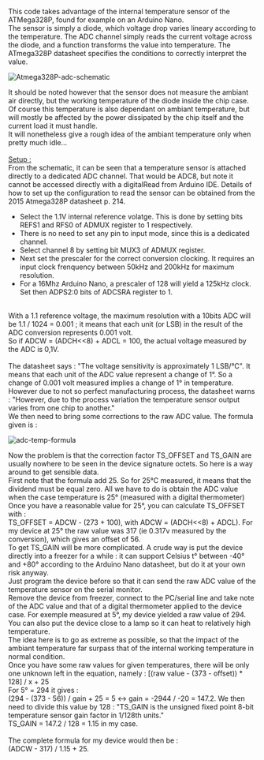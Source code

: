 This code takes advantage of the internal temperature sensor of the ATMega328P, found for example on an Arduino Nano.<br>
The sensor is simply a diode, which voltage drop varies lineary according to the temperature. The ADC channel simply reads the current voltage across the diode, and a function transforms the value into temperature.
The ATmega328P datasheet specifies the conditions to correctly interpret the value.<br>

![Atmega328P-adc-schematic](https://github.com/user-attachments/assets/8b8b184a-34a8-4d6d-be8f-38e35d60fb3a)

It should be noted however that the sensor does not measure the ambiant air directly, but the working temperature of the diode inside the chip case.<br>
Of course this temperature is also dependant on ambiant temperature, but will mostly be affected by the power dissipated by the chip itself and the current load it must handle.<br>
It will nonetheless give a rough idea of the ambiant temperature only when pretty much idle...<br>
<br>
<u>Setup :</u><br>
From the schematic, it can be seen that a temperature sensor is attached directly to a dedicated ADC channel. That would be ADC8, but note it cannot be accessed directly with a digitalRead from Arduino IDE.
Details of how to set up the configuration to read the sensor can be obtained from the 2015 Atmega328P datasheet p. 214.<br>
  - Select the 1.1V internal reference volatge. This is done by setting bits REFS1 and RFS0 of ADMUX register to 1 respectively.
  - There is no need to set any pin to input mode, since this is a dedicated channel.
  - Select channel 8 by setting bit MUX3 of ADMUX register.
  - Next set the prescaler for the correct conversion clocking. It requires an input clock frenquency between 50kHz and 200kHz for maximum resolution.<br>
  - For a 16Mhz Arduino Nano, a prescaler of 128 will yield a 125kHz clock. Set then ADPS2:0 bits of ADCSRA register to 1.<br>
  <br>
With a 1.1 reference voltage, the maximum resolution with a 10bits ADC will be 1.1 / 1024 = 0.001 ; it means that each unit (or LSB) in the result of the ADC conversion represents 0.001 volt.<br>
So if ADCW = (ADCH<<8) + ADCL = 100, the actual voltage measured by the ADC is 0,1V.<BR>
<br>
The datasheet says : "The voltage sensitivity is approximately 1 LSB/°C". It means that each unit of the ADC value represent a change of 1°. So a change of 0.001 volt measured implies a change of 1° in temperature.<br>
However due to not so perfect manufacturing process, the datasheet warns : "However, due to the process variation the temperature sensor output varies from one chip to another."<br>
We then need to bring some corrections to the raw ADC value.
The formula given is : 
  
![adc-temp-formula](https://github.com/user-attachments/assets/36a52585-5e9e-45a9-a5bf-52f3e3751464)

Now the problem is that the correction factor TS_OFFSET and TS_GAIN are usually nowhere to be seen in the device signature octets. So here is a way around to get sensible data.<br>
First note that the formula add 25. So for 25°C measured, it means that the dividend must be equal zero. All we have to do is obtain the ADC value when the case temperature is 25° (measured with a digital thermometer)<br>
Once you have a reasonable value for 25°, you can calculate TS_OFFSET with :<br>
TS_OFFSET = ADCW - (273 + 100), with ADCW = (ADCH<<8) + ADCL). For my device at 25° the raw value was 317 (ie 0.317v measured by the conversion), which gives an offset of 56.<br>
To get TS_GAIN will be more complicated. A crude way is put the device directly into a freezer for a while : it can support Celsius t° between -40° and +80° according to the Arduino Nano datasheet, but do it at your own risk anyway.<br>
Just program the device before so that it can send the raw ADC value of the temperature sensor on the serial monitor.<br>
Remove the device from freezer, connect to the PC/serial line and take note of the ADC value and that of a digital thermometer applied to the device case. For exemple measured at 5°, my device yielded a raw value of 294.
You can also put the device close to a lamp so it can heat to relatively high temperature.<br>
The idea here is to go as extreme as possible, so that the impact of the ambiant temperature far surpass that of the internal working temperature in normal condition.<br>
Once you have some raw values for given temperatures, there will be only one unknown left in the equation, namely :
[(raw value - (373 - offset)) * 128] / x + 25 <br>
For 5° = 294 it gives : <br>
(294 - (373 - 56)) / gain + 25 = 5 <-> gain = -2944 / -20 = 147.2. We then need to divide this value by 128 : "TS_GAIN is the unsigned fixed point 8-bit temperature sensor gain factor in
1/128th units."<br>
TS_GAIN = 147.2 / 128 = 1.15 in my case.<br>
<br>
The complete formula for my device would then be :<br>
(ADCW - 317) / 1.15 + 25.





